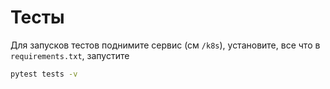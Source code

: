# Тесты

Для запусков тестов поднимите сервис (см `/k8s`), установите, все что в `requirements.txt`, запустите

```sh
pytest tests -v
```